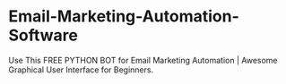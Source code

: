 # Email-Marketing-Automation-Software
 Use This FREE PYTHON BOT for Email Marketing Automation | Awesome Graphical User Interface for Beginners.

